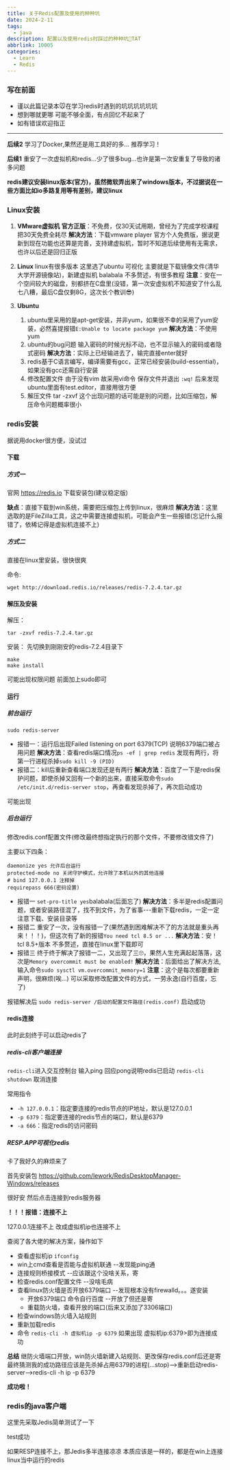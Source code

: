 ```yaml
---
title: 关于Redis配置及使用的种种坑
date: 2024-2-11
tags:
  - java
description: 配置以及使用redis时踩过的种种坑🥺TAT
abbrlink: 10005
categories: 
  - Learn
  - Redis
---
```


### 写在前面

* 谨以此篇记录本🐭在学习redis时遇到的坑坑坑坑坑坑
* 想到哪就更哪 可能不够全面，有点回忆不起来了
* 如有错误欢迎指正

---

**后续2**
学习了Docker,果然还是用工具好的多...
推荐学习！

**后续1**
重安了一次虚拟机和redis...少了很多bug...也许是第一次安重复了导致的诸多问题

**redis建议安装linux版本(官方)，虽然微软弄出来了windows版本，不过据说在一些方面比如io多路复用等有差别，建议linux**

### Linux安装

1. **VMware虚拟机**
**官方正版**：不免费，仅30天试用期，曾经为了完成学校课程把30天免费全耗尽
**解决方法**：下载vmware player 官方个人免费版，据说更新到现在功能也还算是完善，支持建虚拟机，暂时不知道后续使用有无需求，也许以后还是回归正版

2. **Linux**
linux有很多版本 这里选了ubuntu 可视化
主要就是下载镜像文件(清华大学开源镜像站)，新建虚拟机 balabala 不多赘述，有很多教程
**注意**：安在一个空间较大的磁盘，别都挤在C盘里(没错，第一次安虚拟机不知道安了什么乱七八糟，最后C盘仅剩8G，这次长个教训😎)

3. **Ubuntu**
   1. ubuntu里采用的是apt-get安装，并非yum，如果很不幸的采用了yum安装，必然喜提报错``E:Unable to locate package yum``
   **解决方法**：不使用yum
   2. ubuntu的bug问题 输入密码的时候光标不动，也不显示输入的密码或者隐式密码
   **解决方法**：实际上已经输进去了，输完直接enter就好
   3. redis基于C语言编写，编译需要有gcc，正常已经安装(build-essential)，如果没有gcc还需自行安装
   4. 修改配置文件 由于没有vim 故采用vi命令
      保存文件并退出 ``:wq!`` 后来发现ubuntu里面有test.editor，直接用很方便
   5. 解压文件 tar -zxvf 这个出现问题的话可能是别的问题，比如压缩包，解压命令问题概率很小

### redis安装

据说用docker很方便，没试过

#### 下载

##### 方式一

官网 https://redis.io 下载安装包(建议稳定版)

**缺点**：直接下载到win系统，需要把压缩包上传到linux，很麻烦
**解决方法**：这里选取的是FileZilla工具，这之中需要连接虚拟机，可能会产生一些报错(忘记什么报错了，依稀记得是虚拟机连接不上)

##### 方式二

直接在linux里安装，很快很爽

命令:
```
wget http://download.redis.io/releases/redis-7.2.4.tar.gz
```

#### 解压及安装

解压：
```
tar -zxvf redis-7.2.4.tar.gz
```

安装：
先切换到刚刚安的redis-7.2.4目录下
```
make
make install
```
可能出现权限问题 前面加上sudo即可

#### 运行

##### 前台运行

``sudo redis-server``

* 报错一：运行后出现Failed listening on port 6379(TCP)
说明6379端口被占用问题
**解决方法**：查看redis端口情况``ps -ef | grep redis``
发现有两行，将第一行进程杀掉``sudo kill -9 (PID)``
* 报错二：kill后重新查看端口发现还是有两行
**解决方法**：百度了一下是redis保护问题，即使杀掉又回有一个新的出来，直接采取命令``sudo /etc/init.d/redis-server stop``，再查看发现杀掉了，再次启动成功
  
可能出现

##### 后台运行

修改redis.conf配置文件(修改最终想指定执行的那个文件，不要修改错文件了)

主要以下四条：
```
daemonize yes 允许后台运行
protected-mode no 关闭守护模式，允许除了本机以外的其他连接
# bind 127.0.0.1 注释掉
requirepass 666(密码设置)
```

* 报错一 ``set-pro-title yes``balabala(后面忘了)
**解决方法**：多半是redis配置问题，或者安装路径混了，找不到文件，为了省事---重新下载redis，一定一定注意下载、安装目录等
* 报错二 重安了一次，没有报错一了(果然遇到困难解决不了的方法就是重头再来！！！)，但这次有了新的报错``You need tcl 8.5 or ...``
**解决方法**：安！tcl 8.5+版本 不多赘述，直接在linux里下载即可
* 报错三 终于终于解决了报错一二，又出现了三🙄，果然人生充满起起落落，这次是``Memory overcommit must be enabled!``
**解决方法**：后面给出了解决方法,输入命令``sudo sysctl vm.overcommit_memory=1``
**注意**：这个是每次都要重新声明，很麻烦(唉...)
可以采取修改配置文件的方式，一劳永逸(自行百度，忘了)

报错解决后
``sudo redis-server /启动的配置文件路径(redis.conf)``
启动成功

#### redis连接

此时此刻终于可以启动redis了

##### redis-cli客户端连接

``redis-cli``进入交互控制台
输入ping 回应pong说明redis已启动
``redis-cli shutdown``
取消连接

常用指令
- ``-h 127.0.0.1``：指定要连接的redis节点的IP地址，默认是127.0.0.1
- ``-p 6379``：指定要连接的redis节点的端口，默认是6379
- ``-a 666``：指定redis的访问密码 

##### RESP.APP可视化redis

卡了我好久的麻烦来了

首先安装包
https://github.com/lework/RedisDesktopManager-Windows/releases

很好安 然后点击连接到redis服务器

**！！！报错：连接不上**

127.0.0.1连接不上
改成虚拟机ip也连接不上

查阅了各大佬的解决方案，操作如下

* 查看虚拟机ip ``ifconfig``
* win上cmd查看是否能与虚拟机联通  --发现能ping通
* 连接规则桥接模式  --应该跟这个没啥关系，寄
* 检查redis.conf配置文件  --没啥毛病
* 查看linux防火墙是否开放6379端口  --发现根本没有firewalld。。。遂安装
  * 开放6379端口 命令自行百度   --开放了但还是寄
  * 重载防火墙，查看开放的端口(后来又添加了3306端口)
* 检查windows防火墙入站规则
* 重新加载redis
* 命令 ``redis-cli -h 虚拟机ip -p 6379`` 如果出现 虚拟机ip:6379>即为连接成功

**总结** 
继防火墙端口开放，win防火墙新建入站规则、更改保存redis.conf后还是寄
最终猜测我的成功路径应该是先杀掉占用6379的进程(...stop)-->重新启动redis-server-->redis-cli -h ip -p 6379

**成功啦！**

### redis的java客户端

这里先采取Jedis简单测试了一下

test成功

如果RESP连接不上，那Jedis多半连接凉凉
本质应该是一样的，都是在win上连接linux当中运行的redis

